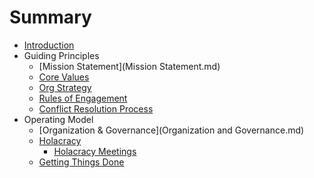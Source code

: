 # Summary

* [Introduction](README.md)
* Guiding Principles
  * [Mission Statement](Mission Statement.md)
  * [Core Values](Values.md)
  * [Org Strategy](Strategy.md)
  * [Rules of Engagement](Engagement.md)
  * [Conflict Resolution Process](Conflict.md)
* Operating Model
  * [Organization & Governance](Organization and Governance.md)
  * [Holacracy](Holacracy/Home.md)
    * [Holacracy Meetings](Holacracy/Holacracy-Meetings.md)
  * [Getting Things Done](GTD.md)
